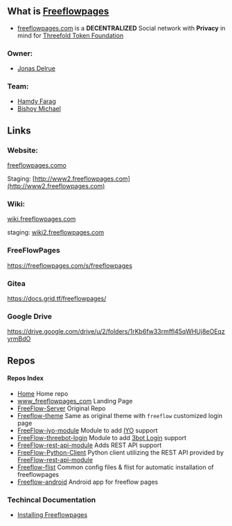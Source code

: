 ## What is [Freeflowpages](http://freeflowpages.com)

- [freeflowpages.com](https://freeflowpages.com/) is a **DECENTRALIZED** Social network with **Privacy** in mind for [Threefold Token Foundation](https://www.threefold.io/)

### Owner: 
* [Jonas Delrue](https://www.linkedin.com/in/jonas-delrue/)

### Team:
* [Hamdy Farag](https://www.linkedin.com/in/hamdy/)
* [Bishoy Michael](https://www.linkedin.com/in/bishoy-michael/)

## Links

### Website:

[freeflowpages.como](http://freeflowpages.com)

Staging: [http://www2.freeflowpages.com](http://www2.freeflowpages.com)

### Wiki:

[wiki.freeflowpages.com](http://wiki.freeflowpages.com/)

staging: [wiki2.freeflowpages.com](http://wiki2.freeflowpages.com)

### FreeFlowPages
https://freeflowpages.com/s/freeflowpages

### Gitea
https://docs.grid.tf/freeflowpages/

### Google Drive
https://drive.google.com/drive/u/2/folders/1rKb6fw33rmffl45qWHUj8eOEqzyrmBdO

## Repos

#### Repos Index

- [Home](https://github.com/freeflowpages/home) Home repo
- [www_freeflowpages_com](https://github.com/freeflowpages/www_freeflowpages_com) Landing Page
- [FreeFlow-Server](https://github.com/freeflowpages/freeflow-server) Original Repo
- [Freeflow-theme](https://github.com/freeflowpages/freeflow-theme) Same as original theme with `freeflow` customized login page
- [FreeFlow-iyo-module](https://github.com/freeflowpages/freeflow-iyo-module) Module to add [IYO](https://itsyou.online) support
- [FreeFlow-threebot-login](https://github.com/freeflowpages/freeflow-threebot-login) Module to add [3bot Login](http://3botlogin.jimber.org) support
- [FreeFlow-rest-api-module](https://github.com/freeflowpages/freeflow-rest-api-module) Adds REST API support
- [FreeFlow-Python-Client](https://github.com/freeflowpages/freeflow-python-client) Python client utilizing the REST API provided by [FreeFlow-rest-api-module](https://github.com/freeflowpages/freeflow-rest-api-module)
- [Freeflow-flist](https://github.com/freeflowpages/freeflow-flist) Common config files & flist for automatic installation of freeflowpages
- [Freeflow-android](https://github.com/freeflowpages/freeflow-android) Android app for freeflow pages

### Techincal Documentation

- [Installing Freeflowpages](./Install.md)
